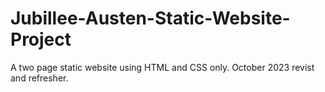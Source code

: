 # Jubillee-Austen-Static-Website-Project
A two page static website using HTML and CSS only. 
October 2023 revist and refresher.
